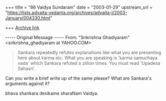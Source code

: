 +++
title = "86 Vaidya Sundaram"
date = "2003-01-29"
upstream_url = "https://lists.advaita-vedanta.org/archives/advaita-l/2003-January/004330.html"

+++
[Archive link](https://lists.advaita-vedanta.org/archives/advaita-l/2003-January/004330.html)

----- Original Message -----
From: "Srikrishna Ghadiyaram" <srikrishna_ghadiyaram at YAHOO.COM>

> Sankara repeatedly refutes explanations like what you
> are presenting here about karma etc. What you are
> speaking is 'karma samuchaya vada' which Sankara
> refuted a zillion times. You must read 'Upadesa
> Sahasri'.

Can you write a brief write up of the same please? What are Sankara's
arguments against it?

bhava shankara desikame sharaNam
Vaidya.

